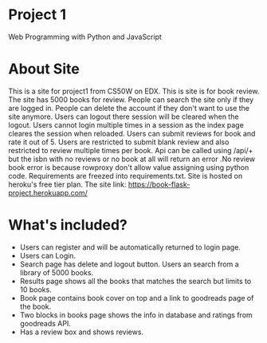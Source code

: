 # Project 1

Web Programming with Python and JavaScript

# About Site

This is a site for project1 from CS50W on EDX. This is site is for book review. The site has 5000 books for review.
People can search the site only if they are logged in. People can delete the account if they don't want to use the site anymore. Users can logout there session will be cleared when the logout. Users cannot login multiple times in a 
session as the index page cleares the session when reloaded. Users can submit reviews for book and rate it out of 5.
Users are restricted to submit blank review and also restricted to review multiple times per book. Api can be called using /api/+<isbn> but the isbn with no reviews or no book at all will return an error .No review book error is  because rowproxy don't allow value assigning using python code.  Requirements are freezed into requirements.txt. Site is hosted on heroku's free tier plan.
The site link: https://book-flask-project.herokuapp.com/

# What's included?

* Users can register and will be automatically returned to login page.
* Users can Login.
* Search page has delete and logout button. Users an search from a library of 5000 books.
* Results page shows all the books that matches the search but limits to 10 books.
* Book page contains book cover on top and a link to goodreads page of the book.
* Two blocks in books page shows the info in database and ratings from goodreads API.
* Has a review box and shows reviews.
